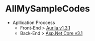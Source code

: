 # AllMySampleCodes
+ Apllication Proccess
	+ Front-End > [Aurlia v1.3.1](https://aurelia.io/) 
	+ Back-End > [Asp.Net Core v3.1](https://docs.microsoft.com/en-us/aspnet/core/introduction-to-aspnet-core?view=aspnetcore-3.1)